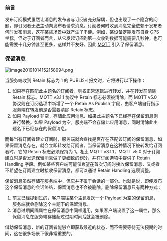 ### 前言

发布订阅模式虽然让消息的发布者与订阅者充分解耦，但也出现了一个隐含的问题，即订阅者无法主动向发布者请求消息，订阅者何时收到消息完全依赖于发布者何时发布消息，这在某些场景中就产生了不便。例如，某设备定期发布自身 GPS 坐标，但对于订阅者而言，从它发起订阅到第一次收到数据可能需要几秒钟，也可能需要十几分钟甚至更多，这样并不友好。因此 [MQTT](https://www.emqx.cn/mqtt) 引入了保留消息。

### 保留消息

![image20191014152158994.png](https://static.emqx.net/images/211d363915c98f86e3f55ff2e5b20326.png)

当服务端收到 Retain 标志为 1 的 PUBLISH 报文时，它将进行以下操作：

1. 如果存在匹配此主题名的订阅者，则按正常逻辑进行转发，并在转发前清除 Retain 标志。MQTT v3.1.1 协议中 Retain 标志必须被清除，而 MQTT v5.0 协议则在订阅选项中新增了一个 Retain As Publish 字段，由客户端自行指示服务端在转发前是否需要清除 Retain 标志。
2. 如果 Payload 非空，存储此应用消息，如果此主题名下已经存在保留消息则进行替换。如果 Payload 为空，服务端不会存储此应用消息，同时清除此主题名下已经存在的保留消息。

而每当有订阅者建立订阅时，服务端就会查找是否存在匹配该订阅的保留消息，如果保留消息存在，就会立即转发给订阅者。当保留消息在这种情况下被转发给订阅者时，它的 Retain 标志必须保持为 1。相比 MQTT v3.1.1，MQTT v5.0 对于订阅建立时是否发送保留消息做了更细致的划分，并在订阅选项中提供了 Retain Handling 字段。例如某些客户端可能仅希望在首次订阅时接收保留消息，又或者不希望在订阅建立时接收保留消息，都可以通过 Retain Handling 选项调整。

保留消息虽然存储在服务端中，但它并不属于会话的一部分。也就是说，即便发布这个保留消息的会话终结，保留消息也不会被删除。删除保留消息只有两种方式：

1. 前文已经提到过的，客户端往某个主题发送一个 Payload 为空的保留消息，服务端就会删除这个主题下的保留消息。
2. 消息过期间隔属性在保留消息中同样适用，如果客户端设置了这一属性，那么保留消息在服务端存储超过过期时间后就会被删除。

借助保留消息，新的订阅者能够立即获取最近的状态，而不需要等待无法预期的时间，这在很多场景下很非常重要的。




